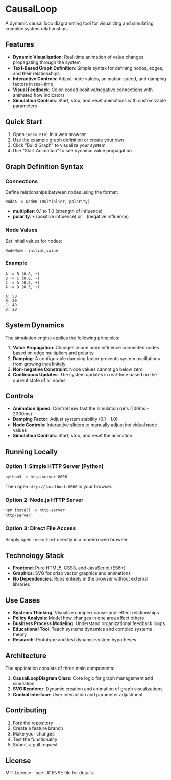 # CausalLoop

A dynamic causal loop diagramming tool for visualizing and simulating complex system relationships.

## Features

- **Dynamic Visualization**: Real-time animation of value changes propagating through the system
- **Text-Based Graph Definition**: Simple syntax for defining nodes, edges, and their relationships
- **Interactive Controls**: Adjust node values, animation speed, and damping factors in real-time
- **Visual Feedback**: Color-coded positive/negative connections with animated flow indicators
- **Simulation Controls**: Start, stop, and reset animations with customizable parameters

## Quick Start

1. Open `index.html` in a web browser
2. Use the example graph definition or create your own
3. Click "Build Graph" to visualize your system
4. Use "Start Animation" to see dynamic value propagation

## Graph Definition Syntax

### Connections
Define relationships between nodes using the format:
```
NodeA -> NodeB (multiplier, polarity)
```

- **multiplier**: 0.1 to 1.0 (strength of influence)
- **polarity**: `+` (positive influence) or `-` (negative influence)

### Node Values
Set initial values for nodes:
```
NodeName: initial_value
```

### Example
```
A -> B (0.8, +)
B -> C (0.6, -)
C -> A (0.5, +)
A -> D (0.3, +)

A: 50
B: 30
C: 40
D: 20
```

## System Dynamics

The simulation engine applies the following principles:

1. **Value Propagation**: Changes in one node influence connected nodes based on edge multipliers and polarity
2. **Damping**: A configurable damping factor prevents system oscillations from growing indefinitely
3. **Non-negative Constraint**: Node values cannot go below zero
4. **Continuous Updates**: The system updates in real-time based on the current state of all nodes

## Controls

- **Animation Speed**: Control how fast the simulation runs (100ms - 2000ms)
- **Damping Factor**: Adjust system stability (0.1 - 1.0)
- **Node Controls**: Interactive sliders to manually adjust individual node values
- **Simulation Controls**: Start, stop, and reset the animation

## Running Locally

### Option 1: Simple HTTP Server (Python)
```bash
python3 -m http.server 8000
```
Then open `http://localhost:8000` in your browser.

### Option 2: Node.js HTTP Server
```bash
npm install -g http-server
http-server
```

### Option 3: Direct File Access
Simply open `index.html` directly in a modern web browser.

## Technology Stack

- **Frontend**: Pure HTML5, CSS3, and JavaScript (ES6+)
- **Graphics**: SVG for crisp vector graphics and animations
- **No Dependencies**: Runs entirely in the browser without external libraries

## Use Cases

- **Systems Thinking**: Visualize complex cause-and-effect relationships
- **Policy Analysis**: Model how changes in one area affect others
- **Business Process Modeling**: Understand organizational feedback loops
- **Educational Tool**: Teach systems dynamics and complex systems theory
- **Research**: Prototype and test dynamic system hypotheses

## Architecture

The application consists of three main components:

1. **CausalLoopDiagram Class**: Core logic for graph management and simulation
2. **SVG Renderer**: Dynamic creation and animation of graph visualizations
3. **Control Interface**: User interaction and parameter adjustment

## Contributing

1. Fork the repository
2. Create a feature branch
3. Make your changes
4. Test the functionality
5. Submit a pull request

## License

MIT License - see LICENSE file for details.
